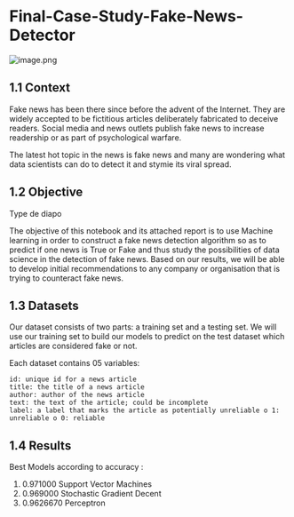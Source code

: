 # Final-Case-Study-Fake-News-Detector


![image.png](http://dojo.electrickettle.fr/files/gimgs/304_MatthieuBourel_Casse-Tete.jpg)

## 1.1 Context


Fake news has been there since before the advent of the Internet.
They are widely accepted to be fictitious articles deliberately fabricated to deceive readers. Social media and news outlets publish fake news to increase readership or as part of psychological warfare.

The latest hot topic in the news is fake news and many are wondering what data scientists can do to detect it and stymie its viral spread.

## 1.2 Objective
Type de diapo

The objective of this notebook and its attached report is to use Machine learning in order to construct a fake news detection algorithm so as to predict if one news is True or Fake and thus study the possibilities of data science in the detection of fake news.
Based on our results, we will be able to develop initial recommendations to any company or organisation that is trying to counteract fake news.


## 1.3 Datasets


Our dataset consists of two parts: a training set and a testing set.
We will use our training set to build our models to predict on the test dataset which articles are considered fake or not.

Each dataset contains 05 variables:

    id: unique id for a news article
    title: the title of a news article
    author: author of the news article
    text: the text of the article; could be incomplete
    label: a label that marks the article as potentially unreliable o 1: unreliable o 0: reliable


## 1.4 Results

Best Models according to accuracy :   
1) 0.971000 	Support Vector Machines   
2) 0.969000 	Stochastic Gradient Decent   
3) 0.9626670 Perceptron
